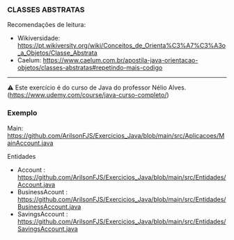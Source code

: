 ### CLASSES ABSTRATAS

Recomendações de leitura:
+ Wikiversidade: https://pt.wikiversity.org/wiki/Conceitos_de_Orienta%C3%A7%C3%A3o_a_Objetos/Classe_Abstrata
+ Caelum: https://www.caelum.com.br/apostila-java-orientacao-objetos/classes-abstratas#repetindo-mais-codigo
<hr>

⚠️ Este exercício é do curso de Java do professor Nélio Alves. (https://www.udemy.com/course/java-curso-completo/)

### Exemplo 

Main: https://github.com/ArilsonFJS/Exercicios_Java/blob/main/src/Aplicacoes/MainAccount.java

Entidades
+ Account : https://github.com/ArilsonFJS/Exercicios_Java/blob/main/src/Entidades/Account.java
+ BusinessAcount : https://github.com/ArilsonFJS/Exercicios_Java/blob/main/src/Entidades/BusinessAccount.java
+ SavingsAccount : https://github.com/ArilsonFJS/Exercicios_Java/blob/main/src/Entidades/SavingsAccount.java
